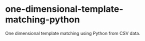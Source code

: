 # one-dimensional-template-matching-python
One dimensional template matching using Python from CSV data.
